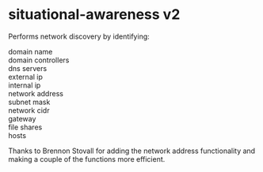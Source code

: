 # situational-awareness v2

Performs network discovery by identifying:

domain name<br>
domain controllers<br>
dns servers<br>
external ip<br>
internal ip<br>
network address<br>
subnet mask<br>
network cidr<br>
gateway<br>
file shares<br>
hosts<br>

Thanks to Brennon Stovall for adding the network address functionality and making a couple of the functions more efficient.
